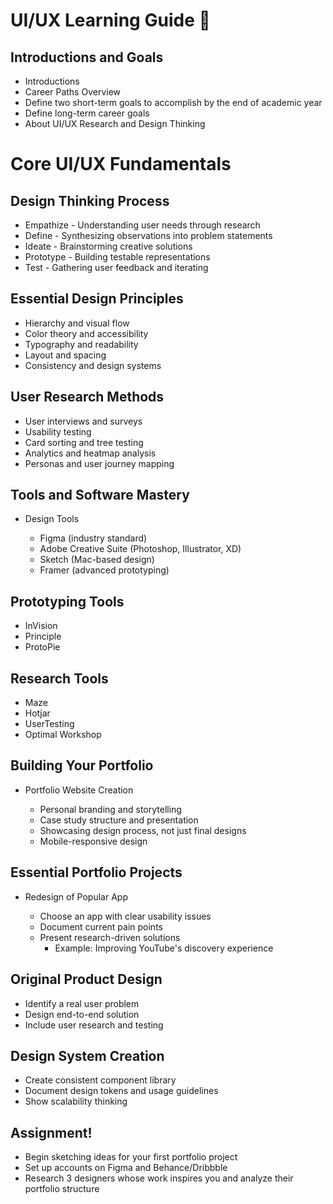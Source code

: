 # UI/UX Learning Guide 🎨

## Introductions and Goals

- Introductions
- Career Paths Overview
- Define two short-term goals to accomplish by the end of academic year
- Define long-term career goals
- About UI/UX Research and Design Thinking

# Core UI/UX Fundamentals

## Design Thinking Process

- Empathize - Understanding user needs through research
- Define - Synthesizing observations into problem statements
- Ideate - Brainstorming creative solutions
- Prototype - Building testable representations
- Test - Gathering user feedback and iterating


## Essential Design Principles

- Hierarchy and visual flow
- Color theory and accessibility
- Typography and readability
- Layout and spacing
- Consistency and design systems


## User Research Methods

- User interviews and surveys
- Usability testing
- Card sorting and tree testing
- Analytics and heatmap analysis
- Personas and user journey mapping



## Tools and Software Mastery

- Design Tools

    - Figma (industry standard)
    - Adobe Creative Suite (Photoshop, Illustrator, XD)
    - Sketch (Mac-based design)
    - Framer (advanced prototyping)


## Prototyping Tools

- InVision
- Principle
- ProtoPie


## Research Tools

- Maze
- Hotjar
- UserTesting
- Optimal Workshop


## Building Your Portfolio

- Portfolio Website Creation

    - Personal branding and storytelling
    - Case study structure and presentation
    - Showcasing design process, not just final designs
    - Mobile-responsive design


## Essential Portfolio Projects

- Redesign of Popular App

    - Choose an app with clear usability issues
    - Document current pain points
    - Present research-driven solutions
        - Example: Improving YouTube's discovery experience


## Original Product Design

- Identify a real user problem
- Design end-to-end solution
- Include user research and testing


## Design System Creation

- Create consistent component library
- Document design tokens and usage guidelines
- Show scalability thinking




## Assignment!

- Begin sketching ideas for your first portfolio project
- Set up accounts on Figma and Behance/Dribbble
- Research 3 designers whose work inspires you and analyze their portfolio structure
